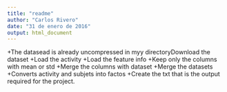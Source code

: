 ```yaml
---
title: "readme"
author: "Carlos Rivero"
date: "31 de enero de 2016"
output: html_document
---
```


+The datasead is already uncompressed in myy directoryDownload the dataset
+Load the activity 
+Load the feature info
+Keep only the columns with mean or std 
+Merge the columns with dataset
+Merge the datasets
+Converts activity and subjets into factos
+Create the txt that is the output required for the project.
